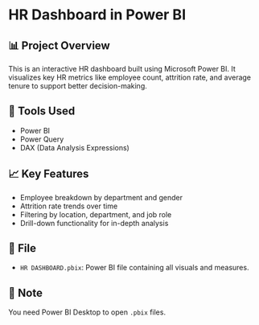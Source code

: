 
# HR Dashboard in Power BI

## 📊 Project Overview
This is an interactive HR dashboard built using Microsoft Power BI. It visualizes key HR metrics like employee count, attrition rate, and average tenure to support better decision-making.

## 🧰 Tools Used
- Power BI
- Power Query
- DAX (Data Analysis Expressions)

## 📈 Key Features
- Employee breakdown by department and gender
- Attrition rate trends over time
- Filtering by location, department, and job role
- Drill-down functionality for in-depth analysis

## 📁 File
- `HR DASHBOARD.pbix`: Power BI file containing all visuals and measures.

## 📌 Note
You need Power BI Desktop to open `.pbix` files.
